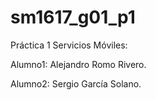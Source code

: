 # sm1617_g01_p1

Práctica 1 Servicios Móviles:

Alumno1: Alejandro Romo Rivero.

Alumno2: Sergio García Solano.
